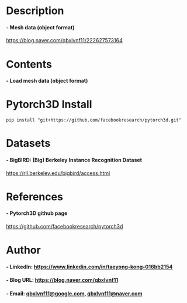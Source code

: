 
Description
=============

#### - Mesh data (object format)
https://blog.naver.com/qbxlvnf11/222627573164

Contents
=============

#### - Load mesh data (object format)

Pytorch3D Install
=============

```
pip install "git+https://github.com/facebookresearch/pytorch3d.git"
```

  
Datasets
=============

#### - BigBIRD: (Big) Berkeley Instance Recognition Dataset

https://rll.berkeley.edu/bigbird/access.html


References
=============

#### - Pytorch3D github page

https://github.com/facebookresearch/pytorch3d


Author
=============

#### - LinkedIn: https://www.linkedin.com/in/taeyong-kong-016bb2154

#### - Blog URL: https://blog.naver.com/qbxlvnf11

#### - Email: qbxlvnf11@google.com, qbxlvnf11@naver.com

